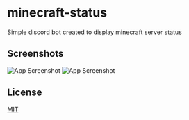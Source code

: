 # minecraft-status

Simple discord bot created to display minecraft server status

## Screenshots

![App Screenshot](https://storage.oreq.xyz/Discord_on1E2kEGPD.png)
![App Screenshot](https://storage.oreq.xyz/Discord_vVEKBunQiT.png)

## License

[MIT](https://choosealicense.com/licenses/mit/)
